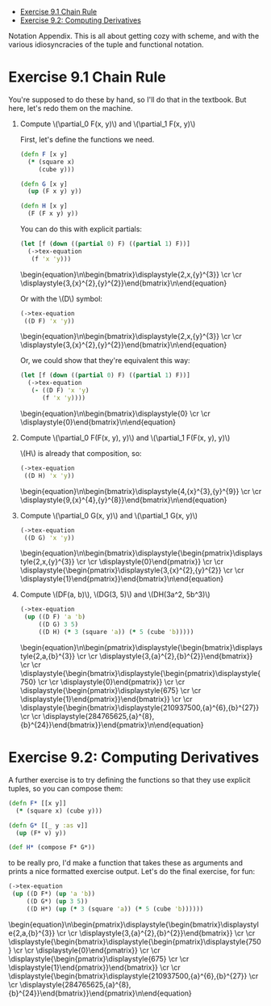   - [Exercise 9.1 Chain Rule](#sec-1)
  - [Exercise 9.2: Computing Derivatives](#sec-2)

Notation Appendix. This is all about getting cozy with scheme, and with the various idiosyncracies of the tuple and functional notation.

# Exercise 9.1 Chain Rule<a id="sec-1"></a>

You're supposed to do these by hand, so I'll do that in the textbook. But here, let's redo them on the machine.

1.  Compute \\(\partial\_0 F(x, y)\\) and \\(\partial\_1 F(x, y)\\)

    First, let's define the functions we need.

    ```clojure
    (defn F [x y]
      (* (square x)
         (cube y)))

    (defn G [x y]
      (up (F x y) y))

    (defn H [x y]
      (F (F x y) y))
    ```

    You can do this with explicit partials:

    ```clojure
    (let [f (down ((partial 0) F) ((partial 1) F))]
      (->tex-equation
       (f 'x 'y)))
    ```

    \begin{equation}\n\begin{bmatrix}\displaystyle{2\,x\,{y}^{3}} \cr \cr \displaystyle{3\,{x}^{2}\,{y}^{2}}\end{bmatrix}\n\end{equation}

    Or with the \\(D\\) symbol:

    ```clojure
    (->tex-equation
     ((D F) 'x 'y))
    ```

    \begin{equation}\n\begin{bmatrix}\displaystyle{2\,x\,{y}^{3}} \cr \cr \displaystyle{3\,{x}^{2}\,{y}^{2}}\end{bmatrix}\n\end{equation}

    Or, we could show that they're equivalent this way:

    ```clojure
    (let [f (down ((partial 0) F) ((partial 1) F))]
      (->tex-equation
       (- ((D F) 'x 'y)
          (f 'x 'y))))
    ```

    \begin{equation}\n\begin{bmatrix}\displaystyle{0} \cr \cr \displaystyle{0}\end{bmatrix}\n\end{equation}

2.  Compute \\(\partial\_0 F(F(x, y), y)\\) and \\(\partial\_1 F(F(x, y), y)\\)

    \\(H\\) is already that composition, so:

    ```clojure
    (->tex-equation
     ((D H) 'x 'y))
    ```

    \begin{equation}\n\begin{bmatrix}\displaystyle{4\,{x}^{3}\,{y}^{9}} \cr \cr \displaystyle{9\,{x}^{4}\,{y}^{8}}\end{bmatrix}\n\end{equation}

3.  Compute \\(\partial\_0 G(x, y)\\) and \\(\partial\_1 G(x, y)\\)

    ```clojure
    (->tex-equation
     ((D G) 'x 'y))
    ```

    \begin{equation}\n\begin{bmatrix}\displaystyle{\begin{pmatrix}\displaystyle{2\,x\,{y}^{3}} \cr \cr \displaystyle{0}\end{pmatrix}} \cr \cr \displaystyle{\begin{pmatrix}\displaystyle{3\,{x}^{2}\,{y}^{2}} \cr \cr \displaystyle{1}\end{pmatrix}}\end{bmatrix}\n\end{equation}

4.  Compute \\(DF(a, b)\\), \\(DG(3, 5)\\) and \\(DH(3a^2, 5b^3)\\)

    ```clojure
    (->tex-equation
     (up ((D F) 'a 'b)
         ((D G) 3 5)
         ((D H) (* 3 (square 'a)) (* 5 (cube 'b)))))
    ```

    \begin{equation}\n\begin{pmatrix}\displaystyle{\begin{bmatrix}\displaystyle{2\,a\,{b}^{3}} \cr \cr \displaystyle{3\,{a}^{2}\,{b}^{2}}\end{bmatrix}} \cr \cr \displaystyle{\begin{bmatrix}\displaystyle{\begin{pmatrix}\displaystyle{750} \cr \cr \displaystyle{0}\end{pmatrix}} \cr \cr \displaystyle{\begin{pmatrix}\displaystyle{675} \cr \cr \displaystyle{1}\end{pmatrix}}\end{bmatrix}} \cr \cr \displaystyle{\begin{bmatrix}\displaystyle{210937500\,{a}^{6}\,{b}^{27}} \cr \cr \displaystyle{284765625\,{a}^{8}\,{b}^{24}}\end{bmatrix}}\end{pmatrix}\n\end{equation}

# Exercise 9.2: Computing Derivatives<a id="sec-2"></a>

A further exercise is to try defining the functions so that they use explicit tuples, so you can compose them:

```clojure
(defn F* [[x y]]
  (* (square x) (cube y)))

(defn G* [[_ y :as v]]
  (up (F* v) y))

(def H* (compose F* G*))
```

to be really pro, I'd make a function that takes these as arguments and prints a nice formatted exercise output. Let's do the final exercise, for fun:

```clojure
(->tex-equation
 (up ((D F*) (up 'a 'b))
     ((D G*) (up 3 5))
     ((D H*) (up (* 3 (square 'a)) (* 5 (cube 'b))))))
```

\begin{equation}\n\begin{pmatrix}\displaystyle{\begin{bmatrix}\displaystyle{2\,a\,{b}^{3}} \cr \cr \displaystyle{3\,{a}^{2}\,{b}^{2}}\end{bmatrix}} \cr \cr \displaystyle{\begin{bmatrix}\displaystyle{\begin{pmatrix}\displaystyle{750} \cr \cr \displaystyle{0}\end{pmatrix}} \cr \cr \displaystyle{\begin{pmatrix}\displaystyle{675} \cr \cr \displaystyle{1}\end{pmatrix}}\end{bmatrix}} \cr \cr \displaystyle{\begin{bmatrix}\displaystyle{210937500\,{a}^{6}\,{b}^{27}} \cr \cr \displaystyle{284765625\,{a}^{8}\,{b}^{24}}\end{bmatrix}}\end{pmatrix}\n\end{equation}
